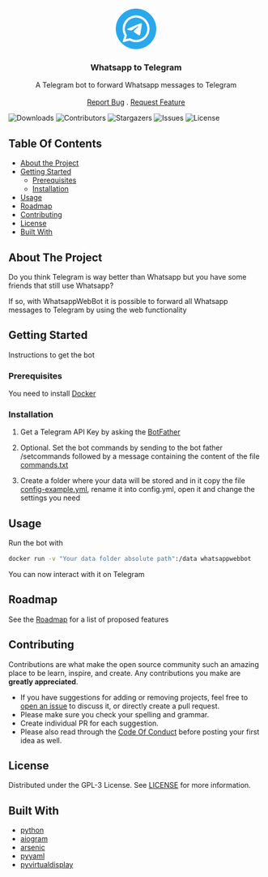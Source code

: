 <br/>
<p align="center">
  <a href="https://github.com/RikyIsola/WhatsappWebBot">
    <img src="images/logo.png" alt="Logo" width="80" height="80">
  </a>

  <h3 align="center">Whatsapp to Telegram</h3>

  <p align="center">
    A Telegram bot to forward Whatsapp messages to Telegram
    <br/>
    <br/>
    <a href="https://github.com/RikyIsola/WhatsappWebBot/issues">Report Bug</a>
    .
    <a href="https://github.com/RikyIsola/WhatsappWebBot/issues">Request Feature</a>
  </p>
</p>

![Downloads](https://img.shields.io/github/downloads/RikyIsola/WhatsappWebBot/total) ![Contributors](https://img.shields.io/github/contributors/RikyIsola/WhatsappWebBot?color=dark-green) ![Stargazers](https://img.shields.io/github/stars/RikyIsola/WhatsappWebBot?style=social) ![Issues](https://img.shields.io/github/issues/RikyIsola/WhatsappWebBot) ![License](https://img.shields.io/github/license/RikyIsola/WhatsappWebBot)

## Table Of Contents

* [About the Project](#about-the-project)
* [Getting Started](#getting-started)
  * [Prerequisites](#prerequisites)
  * [Installation](#installation)
* [Usage](#usage)
* [Roadmap](#roadmap)
* [Contributing](#contributing)
* [License](#license)
* [Built With](#built-with)

## About The Project

Do you think Telegram is way better than Whatsapp but you have some friends that still use Whatsapp?

If so, with WhatsappWebBot it is possible to forward all Whatsapp messages to Telegram by using the web functionality

## Getting Started

Instructions to get the bot

### Prerequisites

You need to install [Docker](https://www.docker.com/)

### Installation

1. Get a Telegram API Key by asking the [BotFather](https://telegram.dog/BotFather)

2. Optional. Set the bot commands by sending to the bot father /setcommands followed by a message containing the content of the file [commands.txt](https://raw.githubusercontent.com/RikyIsola/WhatsappWebBot/main/commands.txt)

3. Create a folder where your data will be stored and in it copy the file [config-example.yml](https://raw.githubusercontent.com/RikyIsola/WhatsappWebBot/main/config-example.yml), rename it into config.yml, open it and change the settings you need

## Usage

Run the bot with
```bash
docker run -v "Your data folder absolute path":/data whatsappwebbot
```

You can now interact with it on Telegram

## Roadmap

See the [Roadmap](https://github.com/RikyIsola/WhatsappWebBot/projects) for a list of proposed features

## Contributing

Contributions are what make the open source community such an amazing place to be learn, inspire, and create. Any contributions you make are **greatly appreciated**.
* If you have suggestions for adding or removing projects, feel free to [open an issue](https://github.com/RikyIsola/WhatsappWebBot/issues/new) to discuss it, or directly create a pull request.
* Please make sure you check your spelling and grammar.
* Create individual PR for each suggestion.
* Please also read through the [Code Of Conduct](https://github.com/RikyIsola/WhatsappWebBot/blob/main/CODE_OF_CONDUCT.md) before posting your first idea as well.

## License

Distributed under the GPL-3 License. See [LICENSE](https://github.com/RikyIsola/WhatsappWebBot/blob/main/LICENSE) for more information.

## Built With

* [python](https://www.python.org/)
* [aiogram](https://github.com/aiogram/aiogram)
* [arsenic](https://github.com/HDE/arsenic)
* [pyyaml](https://pyyaml.org/)
* [pyvirtualdisplay](https://github.com/ponty/pyvirtualdisplay)
